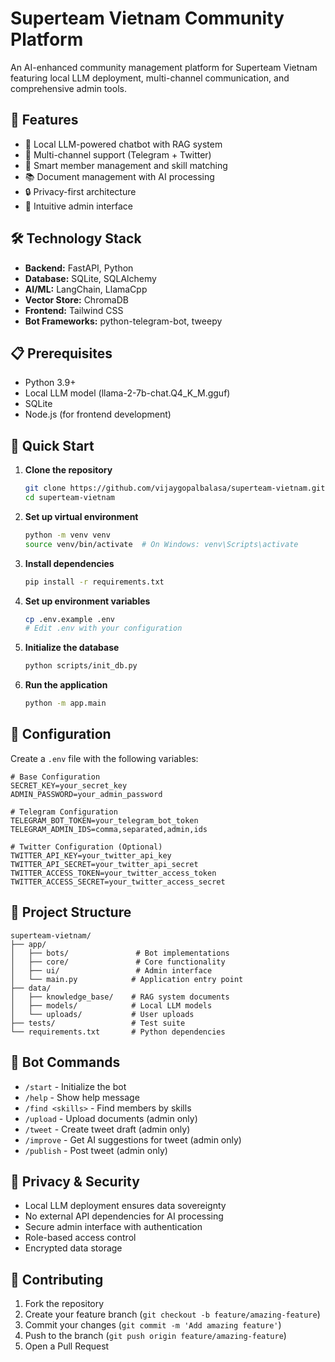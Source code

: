 # Superteam Vietnam Community Platform

An AI-enhanced community management platform for Superteam Vietnam featuring local LLM deployment, multi-channel communication, and comprehensive admin tools.

## 🌟 Features

- 🤖 Local LLM-powered chatbot with RAG system
- 📱 Multi-channel support (Telegram + Twitter)
- 👥 Smart member management and skill matching
- 📚 Document management with AI processing
- 🔒 Privacy-first architecture
- 🎯 Intuitive admin interface

## 🛠️ Technology Stack

- **Backend:** FastAPI, Python
- **Database:** SQLite, SQLAlchemy
- **AI/ML:** LangChain, LlamaCpp
- **Vector Store:** ChromaDB
- **Frontend:** Tailwind CSS
- **Bot Frameworks:** python-telegram-bot, tweepy

## 📋 Prerequisites

- Python 3.9+
- Local LLM model (llama-2-7b-chat.Q4_K_M.gguf)
- SQLite
- Node.js (for frontend development)

## 🚀 Quick Start

1. **Clone the repository**
   ```bash
   git clone https://github.com/vijaygopalbalasa/superteam-vietnam.git
   cd superteam-vietnam
   ```

2. **Set up virtual environment**
   ```bash
   python -m venv venv
   source venv/bin/activate  # On Windows: venv\Scripts\activate
   ```

3. **Install dependencies**
   ```bash
   pip install -r requirements.txt
   ```

4. **Set up environment variables**
   ```bash
   cp .env.example .env
   # Edit .env with your configuration
   ```

5. **Initialize the database**
   ```bash
   python scripts/init_db.py
   ```

6. **Run the application**
   ```bash
   python -m app.main
   ```

## 🔧 Configuration

Create a `.env` file with the following variables:

```env
# Base Configuration
SECRET_KEY=your_secret_key
ADMIN_PASSWORD=your_admin_password

# Telegram Configuration
TELEGRAM_BOT_TOKEN=your_telegram_bot_token
TELEGRAM_ADMIN_IDS=comma,separated,admin,ids

# Twitter Configuration (Optional)
TWITTER_API_KEY=your_twitter_api_key
TWITTER_API_SECRET=your_twitter_api_secret
TWITTER_ACCESS_TOKEN=your_twitter_access_token
TWITTER_ACCESS_SECRET=your_twitter_access_secret
```

## 📁 Project Structure

```
superteam-vietnam/
├── app/
│   ├── bots/               # Bot implementations
│   ├── core/               # Core functionality
│   ├── ui/                 # Admin interface
│   └── main.py            # Application entry point
├── data/
│   ├── knowledge_base/    # RAG system documents
│   ├── models/            # Local LLM models
│   └── uploads/           # User uploads
├── tests/                 # Test suite
└── requirements.txt       # Python dependencies
```

## 🤖 Bot Commands

- `/start` - Initialize the bot
- `/help` - Show help message
- `/find <skills>` - Find members by skills
- `/upload` - Upload documents (admin only)
- `/tweet` - Create tweet draft (admin only)
- `/improve` - Get AI suggestions for tweet (admin only)
- `/publish` - Post tweet (admin only)

## 🔐 Privacy & Security

- Local LLM deployment ensures data sovereignty
- No external API dependencies for AI processing
- Secure admin interface with authentication
- Role-based access control
- Encrypted data storage

## 🤝 Contributing

1. Fork the repository
2. Create your feature branch (`git checkout -b feature/amazing-feature`)
3. Commit your changes (`git commit -m 'Add amazing feature'`)
4. Push to the branch (`git push origin feature/amazing-feature`)
5. Open a Pull Request
